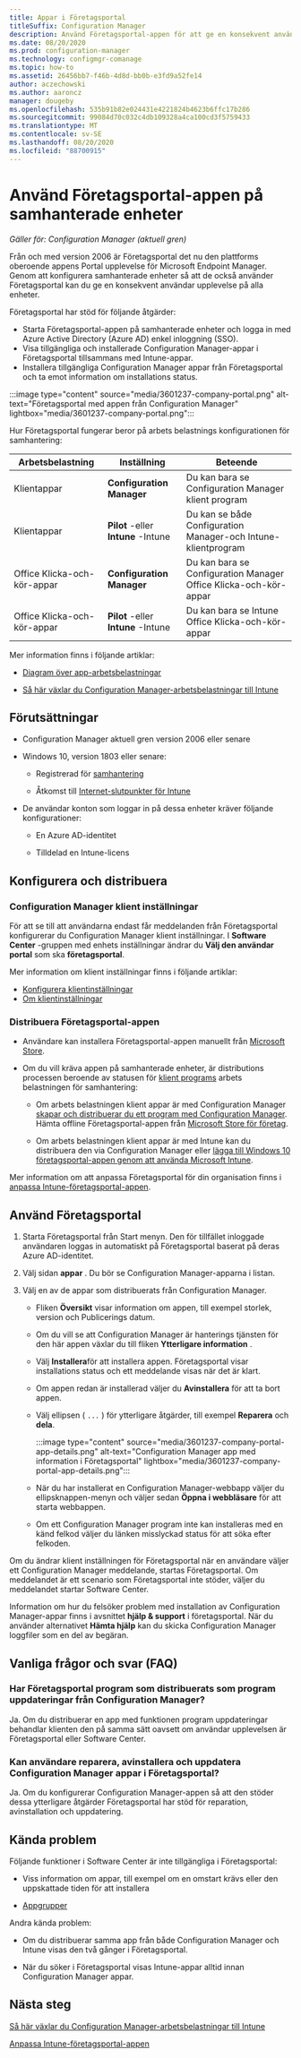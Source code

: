 ```yaml
---
title: Appar i Företagsportal
titleSuffix: Configuration Manager
description: Använd Företagsportal-appen för att ge en konsekvent användar upplevelse för samhanterade enheter.
ms.date: 08/20/2020
ms.prod: configuration-manager
ms.technology: configmgr-comanage
ms.topic: how-to
ms.assetid: 26456bb7-f46b-4d8d-bb0b-e3fd9a52fe14
author: aczechowski
ms.author: aaroncz
manager: dougeby
ms.openlocfilehash: 535b91b82e024431e4221824b4623b6ffc17b286
ms.sourcegitcommit: 99084d70c032c4db109328a4ca100cd3f5759433
ms.translationtype: MT
ms.contentlocale: sv-SE
ms.lasthandoff: 08/20/2020
ms.locfileid: "88700915"
---
```

# <a name="use-the-company-portal-app-on-co-managed-devices"></a>Använd Företagsportal-appen på samhanterade enheter

*Gäller för: Configuration Manager (aktuell gren)*

<!--CMADO-3601237,INADO-4297660-->

Från och med version 2006 är Företagsportal det nu den plattforms oberoende appens Portal upplevelse för Microsoft Endpoint Manager. Genom att konfigurera samhanterade enheter så att de också använder Företagsportal kan du ge en konsekvent användar upplevelse på alla enheter.

Företagsportal har stöd för följande åtgärder:

- Starta Företagsportal-appen på samhanterade enheter och logga in med Azure Active Directory (Azure AD) enkel inloggning (SSO).
- Visa tillgängliga och installerade Configuration Manager-appar i Företagsportal tillsammans med Intune-appar.
- Installera tillgängliga Configuration Manager appar från Företagsportal och ta emot information om installations status.

:::image type="content" source="media/3601237-company-portal.png" alt-text="Företagsportal med appen från Configuration Manager" lightbox="media/3601237-company-portal.png":::

Hur Företagsportal fungerar beror på arbets belastnings konfigurationen för samhantering:

| Arbetsbelastning | Inställning | Beteende |
|----------|---------|----------|
| Klientappar | **Configuration Manager** | Du kan bara se Configuration Manager klient program |
| Klientappar | **Pilot** -eller **Intune** -Intune | Du kan se både Configuration Manager-och Intune-klientprogram |
| Office Klicka-och-kör-appar | **Configuration Manager** | Du kan bara se Configuration Manager Office Klicka-och-kör-appar |
| Office Klicka-och-kör-appar | **Pilot** -eller **Intune** -Intune | Du kan bara se Intune Office Klicka-och-kör-appar |

Mer information finns i följande artiklar:

- [Diagram över app-arbetsbelastningar](workloads.md#diagram-for-app-workloads)

- [Så här växlar du Configuration Manager-arbetsbelastningar till Intune](how-to-switch-workloads.md)

## <a name="prerequisites"></a>Förutsättningar

- Configuration Manager aktuell gren version 2006 eller senare

- Windows 10, version 1803 eller senare:

  - Registrerad för [samhantering](how-to-enable.md)

  - Åtkomst till [Internet-slutpunkter för Intune](../../intune/fundamentals/intune-endpoints.md)

- De användar konton som loggar in på dessa enheter kräver följande konfigurationer:

  - En Azure AD-identitet

  - Tilldelad en Intune-licens

## <a name="configure-and-deploy"></a>Konfigurera och distribuera

### <a name="configuration-manager-client-settings"></a>Configuration Manager klient inställningar

För att se till att användarna endast får meddelanden från Företagsportal konfigurerar du Configuration Manager klient inställningar. I **Software Center** -gruppen med enhets inställningar ändrar du **Välj den användar portal** som ska **företagsportal**.

Mer information om klient inställningar finns i följande artiklar:

- [Konfigurera klientinställningar](../core/clients/deploy/configure-client-settings.md)
- [Om klientinställningar](../core/clients/deploy/about-client-settings.md#software-center)

### <a name="deploy-the-company-portal-app"></a>Distribuera Företagsportal-appen

- Användare kan installera Företagsportal-appen manuellt från [Microsoft Store](https://www.microsoft.com/p/company-portal/9wzdncrfj3pz?activetab=pivot:overviewtab).

- Om du vill kräva appen på samhanterade enheter, är distributions processen beroende av statusen för [klient programs](workloads.md#client-apps) arbets belastningen för samhantering:

  - Om arbets belastningen klient appar är med Configuration Manager [skapar och distribuerar du ett program med Configuration Manager](../apps/get-started/create-and-deploy-an-application.md). Hämta offline Företagsportal-appen från [Microsoft Store för företag](https://www.microsoft.com/business-store).

  - Om arbets belastningen klient appar är med Intune kan du distribuera den via Configuration Manager eller [lägga till Windows 10 företagsportal-appen genom att använda Microsoft Intune](../../intune/apps/store-apps-company-portal-app.md).

Mer information om att anpassa Företagsportal för din organisation finns i [anpassa Intune-företagsportal-appen](../../intune/apps/company-portal-app.md).

## <a name="use-the-company-portal"></a>Använd Företagsportal

1. Starta Företagsportal från Start menyn. Den för tillfället inloggade användaren loggas in automatiskt på Företagsportal baserat på deras Azure AD-identitet.

1. Välj sidan **appar** . Du bör se Configuration Manager-apparna i listan.

1. Välj en av de appar som distribuerats från Configuration Manager.

    - Fliken **Översikt** visar information om appen, till exempel storlek, version och Publicerings datum.

    - Om du vill se att Configuration Manager är hanterings tjänsten för den här appen växlar du till fliken **Ytterligare information** .

    - Välj **Installera**för att installera appen. Företagsportal visar installations status och ett meddelande visas när det är klart.

    - Om appen redan är installerad väljer du **Avinstallera** för att ta bort appen.

    - Välj ellipsen ( `...` ) för ytterligare åtgärder, till exempel **Reparera** och **dela**.

        :::image type="content" source="media/3601237-company-portal-app-details.png" alt-text="Configuration Manager app med information i Företagsportal" lightbox="media/3601237-company-portal-app-details.png":::

    - När du har installerat en Configuration Manager-webbapp väljer du ellipsknappen-menyn och väljer sedan **Öppna i webbläsare** för att starta webbappen.

    - Om ett Configuration Manager program inte kan installeras med en känd felkod väljer du länken misslyckad status för att söka efter felkoden.

Om du ändrar klient inställningen för Företagsportal när en användare väljer ett Configuration Manager meddelande, startas Företagsportal. Om meddelandet är ett scenario som Företagsportal inte stöder, väljer du meddelandet startar Software Center.

Information om hur du felsöker problem med installation av Configuration Manager-appar finns i avsnittet **hjälp & support** i företagsportal. När du använder alternativet **Hämta hjälp** kan du skicka Configuration Manager loggfiler som en del av begäran.

## <a name="frequently-asked-questions-faq"></a>Vanliga frågor och svar (FAQ)

### <a name="does-company-portal-support-applications-deployed-as-software-updates-from-configuration-manager"></a>Har Företagsportal program som distribuerats som program uppdateringar från Configuration Manager?

Ja. Om du distribuerar en app med funktionen program uppdateringar behandlar klienten den på samma sätt oavsett om användar upplevelsen är Företagsportal eller Software Center.

### <a name="can-users-repair-uninstall-and-update-configuration-manager-apps-in-company-portal"></a>Kan användare reparera, avinstallera och uppdatera Configuration Manager appar i Företagsportal?

Ja. Om du konfigurerar Configuration Manager-appen så att den stöder dessa ytterligare åtgärder Företagsportal har stöd för reparation, avinstallation och uppdatering.

## <a name="known-issues"></a>Kända problem

Följande funktioner i Software Center är inte tillgängliga i Företagsportal:

- Viss information om appar, till exempel om en omstart krävs eller den uppskattade tiden för att installera

- [Appgrupper](../apps/deploy-use/create-app-groups.md)

Andra kända problem:

- Om du distribuerar samma app från både Configuration Manager och Intune visas den två gånger i Företagsportal.

- När du söker i Företagsportal visas Intune-appar alltid innan Configuration Manager appar.

## <a name="next-steps"></a>Nästa steg

[Så här växlar du Configuration Manager-arbetsbelastningar till Intune](how-to-switch-workloads.md)

[Anpassa Intune-företagsportal-appen](../../intune/apps/company-portal-app.md)
